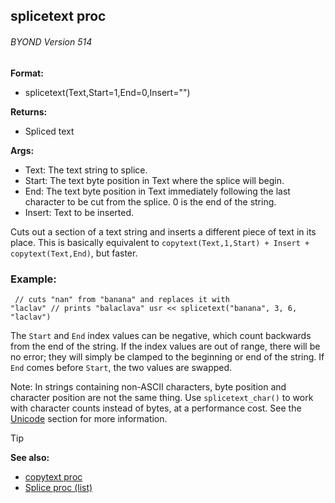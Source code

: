 ## splicetext proc 
###### BYOND Version 514

<!-- -->
**Format:**
+   splicetext(Text,Start=1,End=0,Insert="")
<!-- -->
**Returns:**
+   Spliced text
<!-- -->
**Args:**
+   Text: The text string to splice.
+   Start: The text byte position in Text where the splice will begin.
+   End: The text byte position in Text immediately following the last
    character to be cut from the splice. 0 is the end of the string.
+   Insert: Text to be inserted.


Cuts out a section of a text string and inserts a different
piece of text in its place. This is basically equivalent to
`copytext(Text,1,Start) + Insert + copytext(Text,End)`, but faster.
### Example:

``` dm
 // cuts "nan" from "banana" and replaces it with
"laclav" // prints "balaclava" usr << splicetext("banana", 3, 6,
"laclav") 
```
 

The `Start` and `End` index values can
be negative, which count backwards from the end of the string. If the
index values are out of range, there will be no error; they will simply
be clamped to the beginning or end of the string. If `End` comes before
`Start`, the two values are swapped. 

Note: In strings
containing non-ASCII characters, byte position and character position
are not the same thing. Use `splicetext_char()` to work with character
counts instead of bytes, at a performance cost. See the
[Unicode](/ref/notes/Unicode.md) section for more information.

> [!TIP] 
> **See also:**
> +   [copytext proc](/ref/proc/copytext.md) 
> +   [Splice proc (list)](/ref/list/proc/Splice.md) 